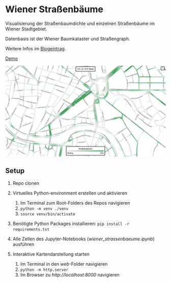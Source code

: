 # Wiener Straßenbäume

Visualisierung der Straßenbaumdichte und einzelnen Straßenbäume im Wiener Stadtgebiet.

Datenbasis ist der Wiener Baumkataster und Straßengraph.

Weitere Infos im [Blogeintrag](https://elias-gander.github.io/2025-6-17-wiener-strassenbaeume).

[Demo](https://elias-gander.github.io/data-visualization/wiener-strassenbaeume/)

![screenshot](web/screenshot.png)

## Setup

1. Repo clonen

2. Virtuelles Python-environment erstellen und aktivieren

   1. Im Terminal zum Root-Folders des Repos navigieren
   2. `python -m venv ./venv`
   3. `source venv/bin/activate`

3. Benötigte Python Packages installieren: `pip install -r requirements.txt`

4. Alle Zellen des Jupyter-Notebooks (_wiener_strassenbaeume.ipynb_) ausführen

5. Interaktive Kartendarstellung starten

   1. Im Terminal in den _web_-Folder navigieren
   2. `python -m http.server`
   3. Im Browser zu _http://localhost:8000_ navigieren
